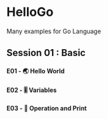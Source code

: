 # HelloGo
Many examples for Go Language 

## Session 01 : Basic
#### E01 - 🌏 Hello World
#### E02 - 🎚 Variables
#### E03 - 🧮 Operation and Print